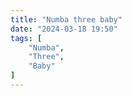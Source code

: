 ```yaml
---
title: "Numba three baby"
date: "2024-03-18 19:50"
tags: [
    "Numba",
    "Three",
    "Baby"
]
---
```


